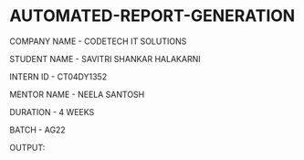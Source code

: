# AUTOMATED-REPORT-GENERATION

COMPANY NAME - CODETECH IT SOLUTIONS

STUDENT NAME - SAVITRI SHANKAR HALAKARNI

INTERN ID - CT04DY1352

MENTOR NAME - NEELA SANTOSH

DURATION - 4 WEEKS

BATCH - AG22

OUTPUT:
